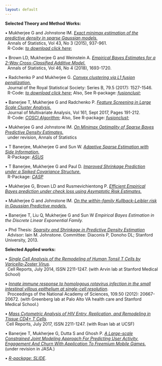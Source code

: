 ```yaml
---
layout: default
---
```


<b>Selected Theory and Method Works:</b>
<br/>
<p> 
  &#8226; Mukherjee G and Johnstone IM. <a href='http://www-bcf.usc.edu/~gourab/l0-sparsity.pdf'><em>Exact minimax estimation of the predictive density in sparse Gaussian models.</em></a> 
  <br/> &#160; Annals of Statistics, Vol 43, No 3 (2015), 937-961.
  <br/> &#160;  R-Code: 
  <a href='http://www-bcf.usc.edu/~gourab/code-l0-sparsity/'><em>to download click here</em></a>;
  <!--<br/> &#160; Link to: Supplementray Materials, &#160; R-code, &#160;   
  <a href='https://projecteuclid.org/euclid.aos/1431695634'>Journal Page</a>. -->
</p> 
<p> 
&#8226; Brown LD, Mukherjee G  and Weinstein  A. <a href='https://arxiv.org/pdf/1605.08466.pdf'><em>Empirical Bayes Estimates for a 2-Way Cross-Classified Additive Model.</em></a>
  <br/> &#160; Annals of Statistics, Vol 46, No 4 (2018), 1693-1720.
 <!-- <br/> &#160; Link to: Supplementary Materials, &#160; R-code, &#160; 
   <a href='https://projecteuclid.org/euclid.aos/1530086430'>Journal Page</a>.-->
  </p>
<p>
&#8226; Radchenko P and Mukherjee G. <a href='https://arxiv.org/pdf/1412.0753.pdf'><em>Convex clustering via L1 fusion penalization.</em></a>
  <br/> &#160; Journal of the Royal Statistical Society: Series B, 79.5 (2017): 1527-1546.
  <br/> &#160;  R-Code: 
  <a href='https://www.dropbox.com/sh/udjapvtjonod1xy/AABkaqWzXkYpQ-oVAp1Pb6X9a?dl=0'><em>to download click here</em></a>; Also, See R-package: <a href='https://gmukherjee.github.io/Software/2017-09-19-fusionclust/'><em>fusionclust</em></a>;
<!--  <br/> &#160; Link to: Supplementary Materials, &#160; R-code, &#160; <a href='https://rss.onlinelibrary.wiley.com/doi/full/10.1111/rssb.12226'>Journal Page</a>. -->
 </p>
<p>
&#8226; Banerjee T, Mukherjee G and Radchenko P. <a href='https://arxiv.org/pdf/1701.02857.pdf'><em>Feature Screening in Large Scale Cluster Analysis.</em></a> 
  <br/> &#160; Journal of Multivariate Analysis, Vol 161, Sept 2017, Pages 191-212.
  <br/> &#160;  R-Code: 
  <a href='https://gmukherjee.github.io/Software/2017-01-10-cosci/'><em>COSCI Algorithm</em></a>; Also, See R-package: <a href='https://gmukherjee.github.io/Software/2017-09-19-fusionclust/'><em>fusionclust</em></a>;
<!--  <br/> &#160; Link to: Supplementary Materials, &#160; R-code, &#160; 
  <a href='https://doi.org/10.1016/j.jmva.2017.08.001'>Journal Page</a>.
  </p>-->
<p>
&#8226; Mukherjee G and Johnstone IM. <a href='https://arxiv.org/pdf/1707.04380.pdf'><em>On Minimax Optimality of Sparse Bayes Predictive Density Estimates.</em></a>
<br/> &#160; under revision, Annals of Statistics
<!--<br/> &#160; Link to: Supplementary Materials, &#160; R-code, &#160;--> 
</p> 
<p>  
&#8226; T Banerjee, Mukherjee G and Sun W. <a href='https://arxiv.org/pdf/1811.11930.pdf'> <em>Adaptive Sparse Estimation with Side Information.</em></a>
<br/> &#160;  R-Package: 
  <a href='https://cran.r-project.org/web/packages/asus/index.html'><em>ASUS</em></a>
<!--<br/> &#160; Link to: Supplementary Materials, &#160; R-Package: 
  <a href='https://cran.r-project.org/web/packages/asus/index.html'><em>ASUS</em></a>-->
<p>
<p>  
&#8226; T Banerjee, Mukherjee G and Paul D. <a href='http://www-bcf.usc.edu/~gourab/spiked.pdf'> <em>Improved Shrinkage Prediction under a Spiked Covariance
Structure.</em></a>
<br/> &#160;  R-Package: <a href='https://github.com/trambakbanerjee/casp#casp'><em>CASP</em></a>

<!--<br/> &#160; Link to: Supplementary Materials, &#160; R-Package: 
  <a href='https://cran.r-project.org/web/packages/asus/index.html'><em>ASUS</em></a>-->
<p>
<p>
&#8226; Mukherjee G, Brown LD and  Rusmevichientong P. <a href='https://arxiv.org/pdf/1511.00028.pdf'><em>Efficient Empirical Bayes prediction under check loss using Asymptotic Risk Estimates.</em></a>
<!--<br/> &#160; Under revision 
<br/> &#160; Link to: R-code.-->
<p>
&#8226; Mukherjee G and Johnstone IM. <a href='https://arxiv.org/pdf/arXiv:1212.0325.pdf'><em>On the within-family Kullback-Leibler risk in Gaussian Predictive models.</em></a>
<!--<br/> &#160; Under revision 
<br/> &#160; Link to: R-code.  -->
</p>
<p>
&#8226; Banerjee T, Liu Q, Mukherjee G and Sun W <em>Empirical Bayes Estimation in the Discrete Linear Exponential Family. </em> 
</p>
<p>
&#8226; Phd Thesis: <a href='http://www-bcf.usc.edu/~gourab/gourab-thesis.pdf'><em>Sparsity and Shrinkage in Predictive Density Estimation</em></a>
  <br/> &#160; Advisor: Iain M. Johnstone. Committee: Diaconis P, Donoho DL; Stanford University, 2013.
</p>  
<b>Selected Applied works:</b>
<br/>
<p>
&#8226; <a href='http://www.sciencedirect.com/science/article/pii/S2211124714004938'><em>Single Cell Analysis of the Remodeling of Human Tonsil T Cells by Varicella-Zoster Virus</em></a>. 
<br/> &#160; Cell Reports, July 2014, ISSN 2211-1247.  (with Arvin lab at Stanford Medical School)
<!--<br/> &#160; with Ann Arvin's VZV lab at Stanford Medical School. --> 
 </p>
<p>
&#8226; <a href='http://www.pnas.org/content/109/50/20667.abstract'><em>Innate immune response to homologous rotavirus infection in the small intestinal villous epithelium at single-cell resolution</em></a>. 
<br/> &#160; Proceedings of the National Academy of Sciences, 109.50 (2012): 20667-20672.
  (with Greenberg lab at Palo Alto VA health care and Stanford Medical School.)
<!--<!--<br/> &#160; With Harry Greenberg's Rotavirus lab at VA Hostipal and Stanford Medical School.-->
  </p>
<p>
&#8226; <a href='http://www.cell.com/cell-reports/pdf/S2211-1247(17)30935-X.pdf'><em>Mass Cytometric Analysis of HIV Entry, Replication, and Remodeling in Tissue CD4+ T Cells</em></a>. 
<br/> &#160;Cell Reports, July 2017, ISSN 2211-1247. (with Roan lab at UCSF)
<!--<!--<!--<br/> &#160; With Nadia Roan's HIV lab at UCSF. -->  
</p>
<p>
&#8226; Banerjee T, Mukherjee G, Dutta S and Ghosh P. <a href=''><em>A Large-scale Constrained Joint Modeling Approach For Predicting User Activity, Engagement And Churn With Application To Freemium Mobile Games.</em></a> (under revision in JASA.)
<!--<!--<!--<br/> &#160; With Nadia Roan's HIV lab at UCSF. -->  
</p>

<p>
&#8226; <a href='https://gmukherjee.github.io/Software/2018-06-15-slide/'><em>R-package: SLIDE</em></a>. 
<!--<!--<!--<br/> &#160; With Nadia Roan's HIV lab at UCSF. -->  
</p>
